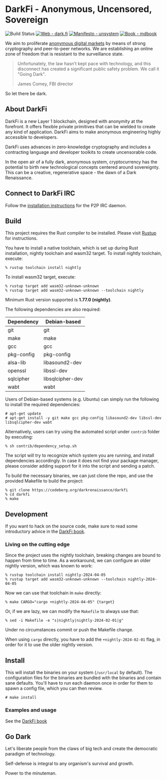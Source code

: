# DarkFi - Anonymous, Uncensored, Sovereign

![Build Status](https://img.shields.io/github/actions/workflow/status/darkrenaissance/darkfi/ci.yml?branch=master&style=flat-square)
[![Web - dark.fi](https://img.shields.io/badge/Web-dark.fi-white?logo=firefox&logoColor=white&style=flat-square)](https://dark.fi)
[![Manifesto - unsystem](https://img.shields.io/badge/Manifesto-unsystem-informational?logo=minutemailer&logoColor=white&style=flat-square)](https://dark.fi/manifesto.html)
[![Book - mdbook](https://img.shields.io/badge/Book-mdbook-orange?logo=gitbook&logoColor=white&style=flat-square)](https://darkrenaissance.github.io/darkfi)

We aim to proliferate [anonymous digital
markets](https://dark.fi/manifesto.html) by means of strong cryptography
and peer-to-peer networks. We are establishing an online zone of freedom
that is resistant to the surveillance state.

> Unfortunately, the law hasn’t kept pace with technology, and this disconnect
> has created a significant public safety problem. We call it "Going Dark".
>
> James Comey, FBI director

So let there be dark.

## About DarkFi

DarkFi is a new Layer 1 blockchain, designed with anonymity at the
forefront. It offers flexible private primitives that can be wielded
to create any kind of application. DarkFi aims to make anonymous
engineering highly accessible to developers.

DarkFi uses advances in zero-knowledge cryptography and includes a
contracting language and developer toolkits to create uncensorable
code.

In the open air of a fully dark, anonymous system, cryptocurrency has
the potential to birth new technological concepts centered around
sovereignty. This can be a creative, regenerative space - the dawn of
a Dark Renaissance.

## Connect to DarkFi IRC

Follow the [installation instructions](https://darkrenaissance.github.io/darkfi/misc/darkirc/darkirc.html#installation)
for the P2P IRC daemon.

## Build

This project requires the Rust compiler to be installed. 
Please visit [Rustup](https://rustup.rs/) for instructions.

You have to install a native toolchain, which is set up during Rust installation,
nightly toolchain and wasm32 target.
To install nightly toolchain, execute:
```shell
% rustup toolchain install nightly
```
To install wasm32 target, execute:
```shell
% rustup target add wasm32-unknown-unknown
% rustup target add wasm32-unknown-unknown --toolchain nightly
```
Minimum Rust version supported is **1.77.0 (nightly)**.

The following dependencies are also required:

|   Dependency   |   Debian-based   |
|----------------|------------------|
| git            | git              |
| make           | make             |
| gcc            | gcc              |
| pkg-config     | pkg-config       |
| alsa-lib       | libasound2-dev   |
| openssl        | libssl-dev       |
| sqlcipher      | libsqlcipher-dev |
| wabt           | wabt             |

Users of Debian-based systems (e.g. Ubuntu) can simply run the
following to install the required dependencies:

```shell
# apt-get update
# apt-get install -y git make gcc pkg-config libasound2-dev libssl-dev libsqlcipher-dev wabt
```

Alternatively, users can try using the automated script under `contrib`
folder by executing:

```shell
% sh contrib/dependency_setup.sh
```

The script will try to recognize which system you are running,
and install dependencies accordingly. In case it does not find your
package manager, please consider adding support for it into the script
and sending a patch.

To build the necessary binaries, we can just clone the repo, and use 
the provided Makefile to build the project:

```shell
% git clone https://codeberg.org/darkrenaissance/darkfi
% cd darkfi
% make
```

## Development

If you want to hack on the source code, make sure to read some
introductory advice in the
[DarkFi book](https://darkrenaissance.github.io/darkfi/dev/dev.html).

### Living on the cutting edge

Since the project uses the nightly toolchain, breaking changes are bound
to happen from time to time. As a workaround, we can configure an older
nightly version, which was known to work:

```shell
% rustup toolchain install nightly-2024-04-05
% rustup target add wasm32-unknown-unknown --toolchain nightly-2024-04-05
```

Now we can use that toolchain in `make` directly:

```shell
% make CARGO="cargo +nightly-2024-04-05" {target}
```

Or, if we are lazy, we can modify the `Makefile` to always use that:

```shell
% sed -i Makefile -e "s|nightly|nightly-2024-02-01|g"
```

Under no circumstances commit or push the Makefile change.

When using `cargo` directly, you have to add the `+nightly-2024-02-01` flag,
in order for it to use the older nightly version.

## Install

This will install the binaries on your system (`/usr/local` by
default). The configuration files for the binaries are bundled with the
binaries and contain sane defaults. You'll have to run each daemon once
in order for them to spawn a config file, which you can then review.

```shell
# make install
```

### Examples and usage

See the [DarkFi book](https://darkrenaissance.github.io/darkfi)

## Go Dark

Let's liberate people from the claws of big tech and create the
democratic paradigm of technology.

Self-defense is integral to any organism's survival and growth.

Power to the minuteman.
